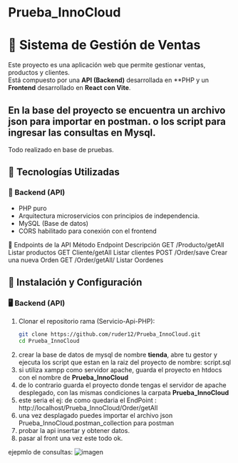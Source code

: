 # Prueba_InnoCloud
# 🛒 Sistema de Gestión de Ventas

Este proyecto es una aplicación web que permite gestionar ventas, productos y clientes.  
Está compuesto por una **API (Backend)** desarrollada en **PHP y un **Frontend** desarrollado en **React con Vite**.

En la base del proyecto se encuentra un archivo json para importar en postman.
o los script para ingresar las consultas en Mysql.
---
Todo realizado en base de pruebas.

## 🚀 Tecnologías Utilizadas

### 📌 Backend (API)
- PHP puro
- Arquitectura microservicios con principios de independencia.
- MySQL (Base de datos)
- CORS habilitado para conexión con el frontend

📌 Endpoints de la API
Método	Endpoint	Descripción
GET	/Producto/getAll	Listar productos
GET	Cliente/getAll	Listar clientes
POST	/Order/save	Crear una nueva Orden
GET	/Order/getAll/	Listar Oordenes

## 📌 Instalación y Configuración

### 🖥️ Backend (API)
1. Clonar el repositorio rama (Servicio-Api-PHP):
   ```sh
   git clone https://github.com/ruder12/Prueba_InnoCloud.git
   cd Prueba_InnoCloud
2. crear la base de datos de mysql de nombre **tienda**, abre tu gestor y ejecuta los script que estan en la raiz del proyecto de nombre: script.sql
3. si utiliza xampp como servidor apache, guarda el proyecto en htdocs con el nombre de **Prueba_InnoCloud**
4. de lo contrario guarda el proyecto donde tengas el servidor de apache desplegado, con las mismas condiciones la carpata **Prueba_InnoCloud**
5. este seria el ej: de como quedaria el EndPoint : http://localhost/Prueba_InnoCloud/Order/getAll
6. una vez desplagado puedes importar el archivo json Prueba_InnoCloud.postman_collection para postman
7. probar la api insertar y obtener datos.
8. pasar al front una vez este todo ok.

ejepmlo de consultas: 
![imagen](https://github.com/user-attachments/assets/01323af2-339c-4447-a4b7-55faf1fbf91c)
